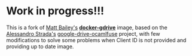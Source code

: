 # Work in progress!!!

This is a fork of [Matt Bailey's](https://github.com/mattbailey) **[docker-gdrive](https://github.com/mattbailey/docker-gdrive)** image, based on the [Alessandro Strada's](https://github.com/astrada/google-drive-ocamlfuse) [google-drive-ocamlfuse](https://github.com/astrada/google-drive-ocamlfuse) project, with few modifications to solve some problems when Client ID is not provided and providing up to date image.

